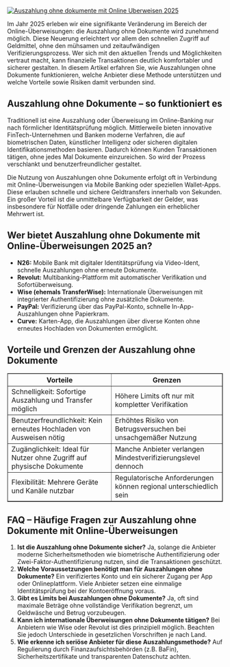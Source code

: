 [![Auszahlung ohne dokumente mit Online Uberweisen 2025](https://123-caf.pages.dev/gitsignup.png)](https://vrmoo.ru/Bt82HjjY)

<div>   <p>Im Jahr 2025 erleben wir eine signifikante Veränderung im Bereich der Online-Überweisungen: die Auszahlung ohne Dokumente wird zunehmend möglich. Diese Neuerung erleichtert vor allem den schnellen Zugriff auf Geldmittel, ohne den mühsamen und zeitaufwändigen Verifizierungsprozess. Wer sich mit den aktuellen Trends und Möglichkeiten vertraut macht, kann finanzielle Transaktionen deutlich komfortabler und sicherer gestalten. In diesem Artikel erfahren Sie, wie Auszahlungen ohne Dokumente funktionieren, welche Anbieter diese Methode unterstützen und welche Vorteile sowie Risiken damit verbunden sind.</p>    <h2>Auszahlung ohne Dokumente – so funktioniert es</h2>   <p>Traditionell ist eine Auszahlung oder Überweisung im Online-Banking nur nach förmlicher Identitätsprüfung möglich. Mittlerweile bieten innovative FinTech-Unternehmen und Banken moderne Verfahren, die auf biometrischen Daten, künstlicher Intelligenz oder sicheren digitalen Identifikationsmethoden basieren. Dadurch können Kunden Transaktionen tätigen, ohne jedes Mal Dokumente einzureichen. So wird der Prozess verschlankt und benutzerfreundlicher gestaltet.</p>   <p>Die Nutzung von Auszahlungen ohne Dokumente erfolgt oft in Verbindung mit Online-Überweisungen via Mobile Banking oder speziellen Wallet-Apps. Diese erlauben schnelle und sichere Geldtransfers innerhalb von Sekunden. Ein großer Vorteil ist die unmittelbare Verfügbarkeit der Gelder, was insbesondere für Notfälle oder dringende Zahlungen ein erheblicher Mehrwert ist.</p>    <h2>Wer bietet Auszahlung ohne Dokumente mit Online-Überweisungen 2025 an?</h2>   <ul>     <li><strong>N26:</strong> Mobile Bank mit digitaler Identitätsprüfung via Video-Ident, schnelle Auszahlungen ohne erneute Dokumente.</li>     <li><strong>Revolut:</strong> Multibanking-Plattform mit automatischer Verifikation und Sofortüberweisung.</li>     <li><strong>Wise (ehemals TransferWise):</strong> Internationale Überweisungen mit integrierter Authentifizierung ohne zusätzliche Dokumente.</li>     <li><strong>PayPal:</strong> Verifizierung über das PayPal-Konto, schnelle In-App-Auszahlungen ohne Papierkram.</li>     <li><strong>Curve:</strong> Karten-App, die Auszahlungen über diverse Konten ohne erneutes Hochladen von Dokumenten ermöglicht.</li>   </ul>    <h2>Vorteile und Grenzen der Auszahlung ohne Dokumente</h2>   <table border="1" cellpadding="5" cellspacing="0" style="border-collapse: collapse;">   <thead>   <tr>   <th>Vorteile</th>   <th>Grenzen</th>   </tr>   </thead>   <tbody>   <tr>   <td>Schnelligkeit: Sofortige Auszahlung und Transfer möglich</td>   <td>Höhere Limits oft nur mit kompletter Verifikation</td>   </tr>   <tr>   <td>Benutzerfreundlichkeit: Kein erneutes Hochladen von Ausweisen nötig</td>   <td>Erhöhtes Risiko von Betrugsversuchen bei unsachgemäßer Nutzung</td>   </tr>   <tr>   <td>Zugänglichkeit: Ideal für Nutzer ohne Zugriff auf physische Dokumente</td>   <td>Manche Anbieter verlangen Mindestverifizierungslevel dennoch</td>   </tr>   <tr>   <td>Flexibilität: Mehrere Geräte und Kanäle nutzbar</td>   <td>Regulatorische Anforderungen können regional unterschiedlich sein</td>   </tr>   </tbody>   </table>    <h2>FAQ – Häufige Fragen zur Auszahlung ohne Dokumente mit Online-Überweisungen</h2>   <ol>   <li><strong>Ist die Auszahlung ohne Dokumente sicher?</strong>   Ja, solange die Anbieter moderne Sicherheitsmethoden wie biometrische Authentifizierung oder Zwei-Faktor-Authentifizierung nutzen, sind die Transaktionen geschützt.</li>    <li><strong>Welche Voraussetzungen benötigt man für Auszahlungen ohne Dokumente?</strong>   Ein verifiziertes Konto und ein sicherer Zugang per App oder Onlineplattform. Viele Anbieter setzen eine einmalige Identitätsprüfung bei der Kontoeröffnung voraus.</li>    <li><strong>Gibt es Limits bei Auszahlungen ohne Dokumente?</strong>   Ja, oft sind maximale Beträge ohne vollständige Verifikation begrenzt, um Geldwäsche und Betrug vorzubeugen.</li>    <li><strong>Kann ich internationale Überweisungen ohne Dokumente tätigen?</strong>   Bei Anbietern wie Wise oder Revolut ist dies prinzipiell möglich. Beachten Sie jedoch Unterschiede in gesetzlichen Vorschriften je nach Land.</li>    <li><strong>Wie erkenne ich seriöse Anbieter für diese Auszahlungsmethode?</strong>   Auf Regulierung durch Finanzaufsichtsbehörden (z.B. BaFin), Sicherheitszertifikate und transparenten Datenschutz achten.</li>   </ol>   </div>